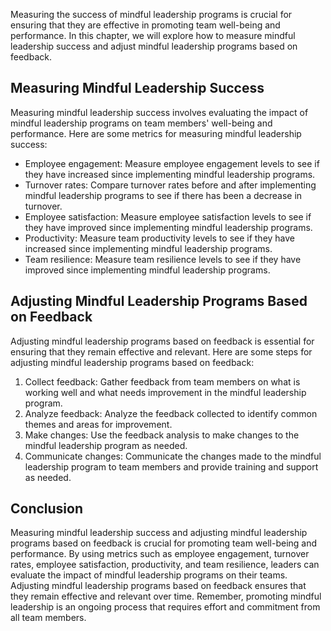 
Measuring the success of mindful leadership programs is crucial for ensuring that they are effective in promoting team well-being and performance. In this chapter, we will explore how to measure mindful leadership success and adjust mindful leadership programs based on feedback.

Measuring Mindful Leadership Success
------------------------------------

Measuring mindful leadership success involves evaluating the impact of mindful leadership programs on team members' well-being and performance. Here are some metrics for measuring mindful leadership success:

* Employee engagement: Measure employee engagement levels to see if they have increased since implementing mindful leadership programs.
* Turnover rates: Compare turnover rates before and after implementing mindful leadership programs to see if there has been a decrease in turnover.
* Employee satisfaction: Measure employee satisfaction levels to see if they have improved since implementing mindful leadership programs.
* Productivity: Measure team productivity levels to see if they have increased since implementing mindful leadership programs.
* Team resilience: Measure team resilience levels to see if they have improved since implementing mindful leadership programs.

Adjusting Mindful Leadership Programs Based on Feedback
-------------------------------------------------------

Adjusting mindful leadership programs based on feedback is essential for ensuring that they remain effective and relevant. Here are some steps for adjusting mindful leadership programs based on feedback:

1. Collect feedback: Gather feedback from team members on what is working well and what needs improvement in the mindful leadership program.
2. Analyze feedback: Analyze the feedback collected to identify common themes and areas for improvement.
3. Make changes: Use the feedback analysis to make changes to the mindful leadership program as needed.
4. Communicate changes: Communicate the changes made to the mindful leadership program to team members and provide training and support as needed.

Conclusion
----------

Measuring mindful leadership success and adjusting mindful leadership programs based on feedback is crucial for promoting team well-being and performance. By using metrics such as employee engagement, turnover rates, employee satisfaction, productivity, and team resilience, leaders can evaluate the impact of mindful leadership programs on their teams. Adjusting mindful leadership programs based on feedback ensures that they remain effective and relevant over time. Remember, promoting mindful leadership is an ongoing process that requires effort and commitment from all team members.
